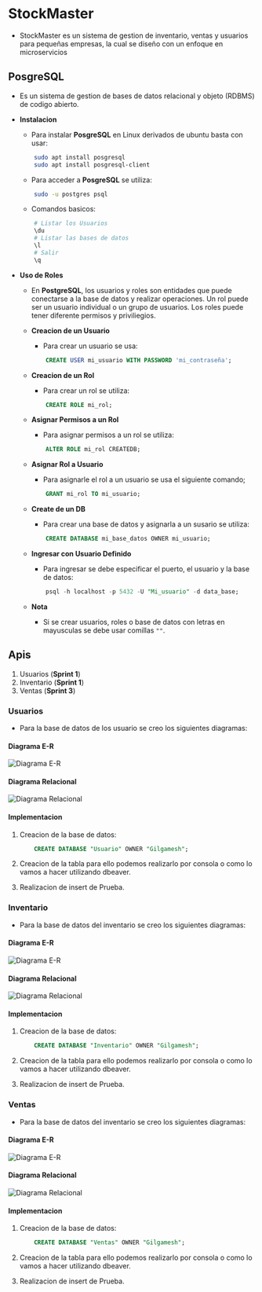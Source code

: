 # StockMaster

* StockMaster es un sistema de gestion de inventario, ventas y usuarios para pequeñas empresas, la cual se diseño con un enfoque en microservicios

## PosgreSQL

* Es un sistema de gestion de bases de datos relacional y objeto (RDBMS) de codigo abierto.
* **Instalacion**
    * Para instalar **PosgreSQL** en Linux derivados de ubuntu basta con usar:
    
    ```bash
        sudo apt install posgresql
        sudo apt install posgresql-client
    ```
    * Para acceder a **PosgreSQL** se utiliza:
    
    ```bash
        sudo -u postgres psql
    ```
    * Comandos basicos:
    
    ```bash
        # Listar los Usuarios
        \du
        # Listar las bases de datos
        \l
        # Salir
        \q
    ```
* **Uso de Roles**
    * En **PostgreSQL**, los usuarios y roles son entidades que puede conectarse a la base de datos y realizar operaciones. Un rol puede ser un usuario individual o un grupo de usuarios. Los roles puede tener diferente permisos y priviliegios.
    * **Creacion de un Usuario**
        * Para crear un usuario se usa:
        ```sql
            CREATE USER mi_usuario WITH PASSWORD 'mi_contraseña';
        ```
    * **Creacion de un Rol**
        * Para crear un rol se utiliza:
        ```sql
            CREATE ROLE mi_rol;
        ```
    * **Asignar Permisos a un Rol**
        * Para asignar permisos a un rol se utiliza:
        ```sql
            ALTER ROLE mi_rol CREATEDB;
        ```
    * **Asignar Rol a Usuario**
        * Para asignarle el rol a un usuario se usa el siguiente comando;
        ```sql
            GRANT mi_rol TO mi_usuario;
        ```
    * **Create de un DB**
        * Para crear una base de datos y asignarla a un susario se utiliza:
        ```sql
            CREATE DATABASE mi_base_datos OWNER mi_usuario;
        ```
    * **Ingresar con Usuario Definido**

        * Para ingresar se debe especificar el puerto, el usuario y la base de datos:
        ```sql
            psql -h localhost -p 5432 -U "Mi_usuario" -d data_base;
        ```
    * **Nota**
        * Si se crear usuarios, roles o base de datos con letras en mayusculas se debe usar comillas `""`.

    
## Apis

1. Usuarios (**Sprint 1**)
2. Inventario (**Sprint 1**)
3. Ventas (**Sprint 3**)

### Usuarios

* Para la base de datos de los usuario se creo los siguientes diagramas:

#### Diagrama E-R

<div aling="center">
    <img src="./Usuario/Diagramas/Usuarios_(E-R).png" alt="Diagrama E-R"/>
<div>


#### Diagrama Relacional

<div aling="center">
    <img src="./Usuario/Diagramas/Usuario_ModeloRelacional.png" alt="Diagrama Relacional"/>
<div>

#### Implementacion

1. Creacion de la base de datos:

    ```sql
        CREATE DATABASE "Usuario" OWNER "Gilgamesh";
    ```
2. Creacion de la tabla para ello podemos realizarlo por consola o como lo vamos a hacer utilizando dbeaver.

3. Realizacion de insert de Prueba.



### Inventario

* Para la base de datos del inventario se creo los siguientes diagramas:

#### Diagrama E-R

<div aling="center">
    <img src="./Inventario/Diagramas/Inventario(E-R).png" alt="Diagrama E-R"/>
<div>

#### Diagrama Relacional

<div aling="center">
    <img src="./Inventario/Diagramas/InventarioRelacional.png" alt="Diagrama Relacional"/>
<div>


#### Implementacion

1. Creacion de la base de datos:

    ```sql
        CREATE DATABASE "Inventario" OWNER "Gilgamesh";
    ```
2. Creacion de la tabla para ello podemos realizarlo por consola o como lo vamos a hacer utilizando dbeaver.

3. Realizacion de insert de Prueba.



### Ventas

* Para la base de datos del inventario se creo los siguientes diagramas:

#### Diagrama E-R

<div aling="center">
    <img src="./Ventas/Diagramas/Ventas_(E-R).png" alt="Diagrama E-R"/>
<div>

#### Diagrama Relacional

<div aling="center">
    <img src="./Ventas/Diagramas/Ventas_ModeloRelacional.png" alt="Diagrama Relacional"/>
<div>


#### Implementacion

1. Creacion de la base de datos:

    ```sql
        CREATE DATABASE "Ventas" OWNER "Gilgamesh";
    ```
2. Creacion de la tabla para ello podemos realizarlo por consola o como lo vamos a hacer utilizando dbeaver.

3. Realizacion de insert de Prueba.